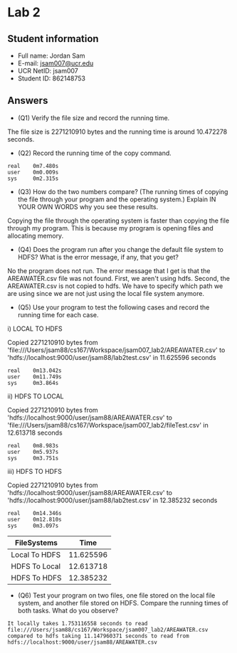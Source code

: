 # Lab 2

## Student information

* Full name: Jordan Sam
* E-mail: jsam007@ucr.edu
* UCR NetID: jsam007
* Student ID: 862148753

## Answers

* (Q1) Verify the file size and record the running time.

The file size is 2271210910 bytes and the running time is around 10.472278 seconds.


* (Q2) Record the running time of the copy command.

```
real    0m7.480s
user    0m0.009s
sys     0m2.315s
```

* (Q3) How do the two numbers compare? (The running times of copying the file through your program and the operating system.) Explain IN YOUR OWN WORDS why you see these results.

Copying the file through the operating system is faster than copying the file through my program. This is because my program is opening files and allocating memory.

* (Q4) Does the program run after you change the default file system to HDFS? What is the error message, if any, that you get?

No the program does not run. The error message that I get is that the  AREAWATER.csv file was not found. First, we aren't using hdfs. Second, the AREAWATER.csv is not copied to hdfs. We have to specify which path we are using since we are not just using the local file system anymore.


* (Q5) Use your program to test the following cases and record the running time for each case.

i) LOCAL TO HDFS

Copied 2271210910 bytes from 'file:///Users/jsam88/cs167/Workspace/jsam007_lab2/AREAWATER.csv' to 'hdfs://localhost:9000/user/jsam88/lab2test.csv' in 11.625596 seconds
```
real    0m13.042s
user    0m11.749s
sys     0m3.864s
```

ii) HDFS TO LOCAL

Copied 2271210910 bytes from 'hdfs://localhost:9000/user/jsam88/AREAWATER.csv' to 'file:///Users/jsam88/cs167/Workspace/jsam007_lab2/fileTest.csv' in 12.613718 seconds
```
real    0m8.983s
user    0m5.937s
sys     0m3.751s
```

iii) HDFS TO HDFS

Copied 2271210910 bytes from 'hdfs://localhost:9000/user/jsam88/AREAWATER.csv' to 'hdfs://localhost:9000/user/jsam88/lab2test.csv' in 12.385232 seconds
```
real    0m14.346s
user    0m12.810s
sys     0m3.097s
```

| FileSystems   |    Time    |
|---------------|:----------:|
| Local To HDFS | 11.625596  |
| HDFS To Local | 12.613718  |
| HDFS To HDFS  | 12.385232  |

* (Q6) Test your program on two files, one file stored on the local file system, and another file stored on HDFS. Compare the running times of both tasks. What do you observe?

```
It locally takes 1.753116558 seconds to read file:///Users/jsam88/cs167/Workspace/jsam007_lab2/AREAWATER.csv
compared to hdfs taking 11.147960371 seconds to read from hdfs://localhost:9000/user/jsam88/AREAWATER.csv
```
